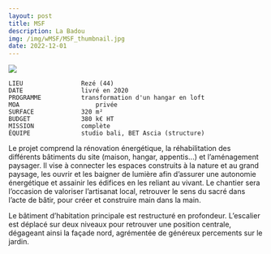 ```yaml
---
layout: post
title: MSF
description: La Badou
img: /img/wMSF/MSF_thumbnail.jpg
date: 2022-12-01
---
```


<div clas="img_row">
    <img class="col three" src="{{ site.baseurl }}/img/wMSF/image1.jpg"/>
</div>

```
LIEU                Rezé (44)
DATE                livré en 2020
PROGRAMME           transformation d'un hangar en loft
MOA  		            privée
SURFACE             320 m²
BUDGET              380 k€ HT
MISSION             complète
ÉQUIPE              studio bali, BET Ascia (structure)
```

Le projet comprend la rénovation énergétique, la réhabilitation des différents bâtiments du site (maison, hangar, appentis...) et l’aménagement paysager.
Il vise à connecter les espaces construits à la nature et au grand paysage, les ouvrir et les baigner de lumière afin d’assurer une autonomie énergétique et assainir les édifices en les reliant au vivant. Le chantier sera l’occasion de valoriser l’artisanat local, retrouver le sens du sacré dans l’acte de bâtir, pour créer et construire main dans la main.

Le bâtiment d’habitation principale est restructuré en profondeur. L’escalier est déplacé sur deux niveaux pour retrouver une position centrale, dégageant ainsi la façade nord, agrémentée de généreux percements sur le jardin.

<div class="img_row">
	<img class="col three" src="{{ site.baseurl }}/img/wMSF/image2.jpg" alt="" title="example image"/>
</div>
<br>
<div class="img_row">
	<img class="col three" src="{{ site.baseurl }}/img/wMSF/image3.jpg" alt="" title="example image"/>
</div>
<br>
<div class="img_row">
	<img class="col three" src="{{ site.baseurl }}/img/wMSF/image4.jpg" alt="" title="example image"/>
</div>
<br>
<div class="img_row">
	<img class="col three" src="{{ site.baseurl }}/img/img/wMSF/image5.jpg" alt="" title="example image"/>
</div>
<br>
<div class="img_row">
	<img class="col three" src="{{ site.baseurl }}/img/wMSF/image6.jpg" alt="" title="example image"/>
</div>
<br>
<div class="img_row">
	<img class="col three" src="{{ site.baseurl }}/img/wMSF/image7.gif" alt="" title="example image"/>
</div>
<br>
<div class="img_row">
	<img class="col three" src="{{ site.baseurl }}/img/wGAR_MAISON/maison7.gif" alt="" title="example image"/>
</div>
